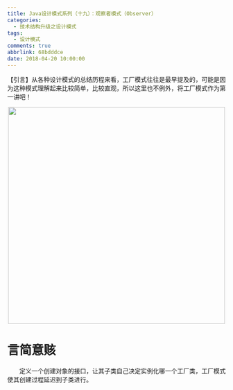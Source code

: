 ```yaml
---
title: Java设计模式系列（十九）：观察者模式（Observer）
categories:
  - 技术结构升级之设计模式
tags:
  - 设计模式
comments: true
abbrlink: 68bdddce
date: 2018-04-20 10:00:00
---
```

【引言】从各种设计模式的总结历程来看，工厂模式往往是最早提及的，可能是因为这种模式理解起来比较简单，比较直观，所以这里也不例外，将工厂模式作为第一讲吧！
<div align=center><img src="http://pm4hdun71.bkt.clouddn.com/img/2018/2018-08-20-19.jpg" width="500"/></div>
<!-- more -->

# 言简意赅
&emsp;&emsp;定义一个创建对象的接口，让其子类自己决定实例化哪一个工厂类，工厂模式使其创建过程延迟到子类进行。